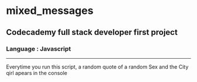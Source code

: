 # mixed_messages

## Codecademy full stack developer first project

### Language : **Javascript**
----------------------------
Everytime you run this script, a random quote of a random Sex and the City qirl apears in the console 


